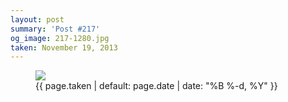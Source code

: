 ```yaml
---
layout: post
summary: 'Post #217'
og_image: 217-1280.jpg
taken: November 19, 2013
---
```


<figure class="post">
<img sizes="(min-width: 700px) 50vw, calc(100vw - 2rem)" src="{{ site.assets_url }}/217-640.jpg" srcset="{{ site.assets_url }}/217-1280.jpg 1280w, {{ site.assets_url }}/217-960.jpg 960w, {{ site.assets_url }}/217-640.jpg 640w, {{ site.assets_url }}/217-320.jpg 320w"/>
<figcaption>
<time>{{ page.taken | default: page.date | date: "%B %-d, %Y" }}</time>
</figcaption>
</figure>
